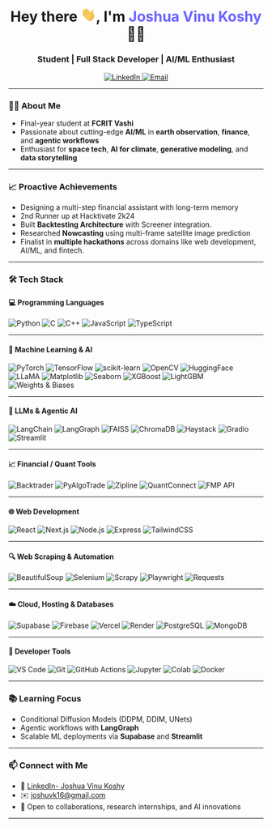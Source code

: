 <h1 align="center">
  Hey there <img src="https://raw.githubusercontent.com/ABSphreak/ABSphreak/master/gifs/Hi.gif" width="30px">, I'm <span style="color:#6C63FF">Joshua Vinu Koshy</span> 👨‍💻
</h1>
<h3 align="center">Student | Full Stack Developer | AI/ML Enthusiast</h3>

<p align="center">
  <a href="https://www.linkedin.com/in/joshua-vinu-koshy-8328b7287/">
    <img src="https://img.shields.io/badge/LinkedIn-0077B5?logo=linkedin&logoColor=white" alt="LinkedIn">
  </a>
  <a href="mailto:joshuvk16@gmail.com">
    <img src="https://img.shields.io/badge/Gmail-D14836?logo=gmail&logoColor=white" alt="Email">
  </a>
</p>

---


### 👨‍💻 About Me

- Final-year student at **FCRIT Vashi**
- Passionate about cutting-edge **AI/ML** in **earth observation**, **finance**, and **agentic workflows**
- Enthusiast for **space tech**, **AI for climate**, **generative modeling**, and **data storytelling**

---

### 📈 Proactive Achievements

- Designing a multi-step financial assistant with long-term memory
- 2nd Runner up at Hacktivate 2k24
- Built **Backtesting Architecture** with Screener integration.
- Researched **Nowcasting** using multi-frame satellite image prediction
- Finalist in **multiple hackathons** across domains like web development, AI/ML, and fintech.


---

### 🛠️ Tech Stack

#### 💻 Programming Languages  
![Python](https://img.shields.io/badge/Python-3670A0?style=for-the-badge&logo=python&logoColor=white)
![C](https://img.shields.io/badge/C-00599C?style=for-the-badge&logo=c&logoColor=white)
![C++](https://img.shields.io/badge/C++-00599C?style=for-the-badge&logo=cplusplus&logoColor=white)
![JavaScript](https://img.shields.io/badge/JavaScript-F7DF1E?style=for-the-badge&logo=javascript&logoColor=black)
![TypeScript](https://img.shields.io/badge/TypeScript-007ACC?style=for-the-badge&logo=typescript&logoColor=white)

---

#### 🧠 Machine Learning & AI  
![PyTorch](https://img.shields.io/badge/PyTorch-EE4C2C?style=for-the-badge&logo=pytorch&logoColor=white)
![TensorFlow](https://img.shields.io/badge/TensorFlow-FF6F00?style=for-the-badge&logo=tensorflow&logoColor=white)
![scikit-learn](https://img.shields.io/badge/Scikit--Learn-F7931E?style=for-the-badge&logo=scikitlearn&logoColor=white)
![OpenCV](https://img.shields.io/badge/OpenCV-27338e?style=for-the-badge&logo=opencv&logoColor=white)
![HuggingFace](https://img.shields.io/badge/HuggingFace-FCC624?style=for-the-badge&logo=huggingface&logoColor=black)
![LLaMA](https://img.shields.io/badge/LLaMA-231F20?style=for-the-badge&logo=meta&logoColor=white)
![Matplotlib](https://img.shields.io/badge/Matplotlib-11557c?style=for-the-badge&logo=matplotlib&logoColor=white)
![Seaborn](https://img.shields.io/badge/Seaborn-005f73?style=for-the-badge&logo=python&logoColor=white)
![XGBoost](https://img.shields.io/badge/XGBoost-EC6F1A?style=for-the-badge)
![LightGBM](https://img.shields.io/badge/LightGBM-3C3C3C?style=for-the-badge)
![Weights & Biases](https://img.shields.io/badge/W%26B-FFBE00?style=for-the-badge&logo=weightsandbiases&logoColor=black)

---

#### 🤖 LLMs & Agentic AI  
![LangChain](https://img.shields.io/badge/LangChain-3C3C3C?style=for-the-badge)
![LangGraph](https://img.shields.io/badge/LangGraph-3C3C3C?style=for-the-badge)
![FAISS](https://img.shields.io/badge/FAISS-2D2D2D?style=for-the-badge)
![ChromaDB](https://img.shields.io/badge/Chroma-361858?style=for-the-badge)
![Haystack](https://img.shields.io/badge/Haystack-1e293b?style=for-the-badge)
![Gradio](https://img.shields.io/badge/Gradio-FF4B4B?style=for-the-badge&logo=gradio&logoColor=white)
![Streamlit](https://img.shields.io/badge/Streamlit-FF4B4B?style=for-the-badge&logo=streamlit&logoColor=white)

---

#### 📈 Financial / Quant Tools  
![Backtrader](https://img.shields.io/badge/Backtrader-black?style=for-the-badge)
![PyAlgoTrade](https://img.shields.io/badge/PyAlgoTrade-4B8BBE?style=for-the-badge)
![Zipline](https://img.shields.io/badge/Zipline-000000?style=for-the-badge)
![QuantConnect](https://img.shields.io/badge/QuantConnect-111827?style=for-the-badge)
![FMP API](https://img.shields.io/badge/FinancialModelingPrep-00758F?style=for-the-badge)

---

#### 🌐 Web Development  
![React](https://img.shields.io/badge/React-20232A?style=for-the-badge&logo=react&logoColor=61DAFB)
![Next.js](https://img.shields.io/badge/Next.js-000000?style=for-the-badge&logo=nextdotjs&logoColor=white)
![Node.js](https://img.shields.io/badge/Node.js-339933?style=for-the-badge&logo=nodedotjs&logoColor=white)
![Express](https://img.shields.io/badge/Express.js-404D59?style=for-the-badge)
![TailwindCSS](https://img.shields.io/badge/TailwindCSS-06B6D4?style=for-the-badge&logo=tailwindcss&logoColor=white)

---

#### 🔍 Web Scraping & Automation  
![BeautifulSoup](https://img.shields.io/badge/BeautifulSoup-3776AB?style=for-the-badge&logo=python&logoColor=white)
![Selenium](https://img.shields.io/badge/Selenium-43B02A?style=for-the-badge&logo=selenium&logoColor=white)
![Scrapy](https://img.shields.io/badge/Scrapy-EE6B27?style=for-the-badge&logo=python&logoColor=white)
![Playwright](https://img.shields.io/badge/Playwright-2EAD33?style=for-the-badge&logo=microsoft&logoColor=white)
![Requests](https://img.shields.io/badge/Requests-20232A?style=for-the-badge&logo=python&logoColor=white)

---

#### ☁️ Cloud, Hosting & Databases  
![Supabase](https://img.shields.io/badge/Supabase-3ECF8E?style=for-the-badge&logo=supabase&logoColor=white)
![Firebase](https://img.shields.io/badge/Firebase-FFCA28?style=for-the-badge&logo=firebase&logoColor=black)
![Vercel](https://img.shields.io/badge/Vercel-000?style=for-the-badge&logo=vercel&logoColor=white)
![Render](https://img.shields.io/badge/Render-3B3B98?style=for-the-badge&logo=render&logoColor=white)
![PostgreSQL](https://img.shields.io/badge/PostgreSQL-336791?style=for-the-badge&logo=postgresql&logoColor=white)
![MongoDB](https://img.shields.io/badge/MongoDB-47A248?style=for-the-badge&logo=mongodb&logoColor=white)

---

#### 🧰 Developer Tools  
![VS Code](https://img.shields.io/badge/VSCode-007ACC?style=for-the-badge&logo=visualstudiocode&logoColor=white)
![Git](https://img.shields.io/badge/Git-F05032?style=for-the-badge&logo=git&logoColor=white)
![GitHub Actions](https://img.shields.io/badge/GitHub%20Actions-2088FF?style=for-the-badge&logo=githubactions&logoColor=white)
![Jupyter](https://img.shields.io/badge/Jupyter-F37626?style=for-the-badge&logo=jupyter&logoColor=white)
![Colab](https://img.shields.io/badge/Colab-F9AB00?style=for-the-badge&logo=googlecolab&logoColor=black)
![Docker](https://img.shields.io/badge/Docker-2496ED?style=for-the-badge&logo=docker&logoColor=white)

---

### 📚 Learning Focus

- Conditional Diffusion Models (DDPM, DDIM, UNets)  
- Agentic workflows with **LangGraph**  
- Scalable ML deployments via **Supabase** and **Streamlit**

---

### 📫 Connect with Me

- 🔗 [LinkedIn- Joshua Vinu Koshy](https://www.linkedin.com/in/joshua-vinu-koshy-8328b7287/)  
- ✉️ joshuvk16@gmail.com  
- 🤝 Open to collaborations, research internships, and AI innovations

---

